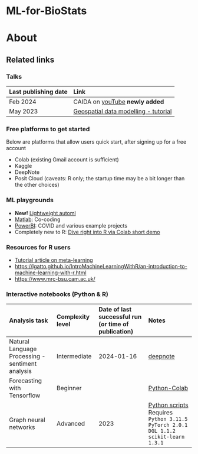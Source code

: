 # ML-for-BioStats

# About

## Related links

### Talks

| Last publishing date| Link |
| :-- | :-- |
| Feb 2024 | CAIDA on [youTube](https://www.youtube.com/channel/UCjHD13dOZpfTRDABiuSWqPQ) **newly added**  |
| May 2023 | [Geospatial data modelling - tutorial](https://vimeo.com/818906885) |

### Free platforms to get started 

Below are platforms that allow users quick start, after signing up for a free account
- Colab (existing Gmail account is sufficient) 
- Kaggle
- DeepNote 
- Posit Cloud (caveats: R only; the startup time may be a bit longer than the other choices)

### ML playgrounds

- **New!** [Lightweight automl](https://pypi.org/project/bluecast/)
- [Matlab](https://www.mathworks.com/matlabcentral/playground/new): Co-coding
- [PowerBI](https://learn.microsoft.com/en-us/power-bi/create-reports/sample-covid-19-us): COVID and various example projects
- Completely new to R: [Dive right into R via Colab short demo](https://colab.research.google.com/github/IRkernel/IRkernel/blob/master/example-notebooks/Demo.ipynb)

### Resources for R users 

- [Tutorial article on meta-learning](https://link.springer.com/content/pdf/10.1007/s10488-023-01303-9.pdf)
- https://lgatto.github.io/IntroMachineLearningWithR/an-introduction-to-machine-learning-with-r.html
- https://www.mrc-bsu.cam.ac.uk/

### Interactive notebooks (Python & R)

| Analysis task | Complexity level | Date of last successful run (or time of publication) | Notes | 
| :-- | :-- | :-- | :-- | 
| Natural Language Processing - sentiment analysis | Intermediate | 2024-01-16 | [deepnote](https://deepnote.com/workspace/NLP-016655f8-eda6-4985-9311-dc0d8ff9d97f-016655f8-eda6-4985-9311-dc0d8ff9d97f/project/523e57fd-0b09-4bec-bea2-e1aa2578466a/notebook/002238c90ec84e249e919b98262f5142) | 
| Forecasting with Tensorflow | Beginner  | | [Python-Colab](https://colab.research.google.com/github/tensorflow/docs/blob/master/site/en/tutorials/structured_data/time_series.ipynb) |
| Graph neural networks | Advanced | 2023 | [Python scripts](https://github.com/dmlc/dgl/tree/master/examples/pytorch/ogc) <br> Requires ```Python 3.11.5 PyTorch 2.0.1 DGL 1.1.2 scikit-learn 1.3.1``` |


